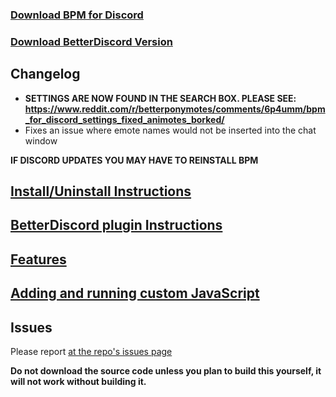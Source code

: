 ### [Download BPM for Discord](https://github.com/ByzantineFailure/BPM-for-Discord/releases/download/discord-v0.10.0-beta/BPM.for.Discord.discord-v0.10.0-beta.7z)
### [Download BetterDiscord Version](https://github.com/ByzantineFailure/BPM-for-Discord/releases/download/discord-v0.10.0-beta/betterDiscord-bpm.plugin.js)

## Changelog

* **SETTINGS ARE NOW FOUND IN THE SEARCH BOX. PLEASE SEE: https://www.reddit.com/r/betterponymotes/comments/6p4umm/bpm_for_discord_settings_fixed_animotes_borked/**
* Fixes an issue where emote names would not be inserted into the chat window

**IF DISCORD UPDATES YOU MAY HAVE TO REINSTALL BPM**

## [Install/Uninstall Instructions](https://github.com/ByzantineFailure/BPM-for-Discord/blob/discord-v0.10.0-beta/discord/INSTALLATION.md)

## [BetterDiscord plugin Instructions](https://github.com/ByzantineFailure/BPM-for-Discord/blob/discord-v0.10.0-beta/discord/BETTERDISCORD.md)

## [Features](https://github.com/ByzantineFailure/BPM-for-Discord/blob/discord-v0.10.0-beta/discord/FEATURES.md)

## [Adding and running custom JavaScript](https://github.com/ByzantineFailure/BPM-for-Discord/blob/discord-v0.10.0-beta/discord/CUSTOMJS.md)

## Issues
Please report [at the repo's issues page](https://github.com/ByzantineFailure/bpm/issues)

**Do not download the source code unless you plan to build this yourself, it will not work without building it.**
